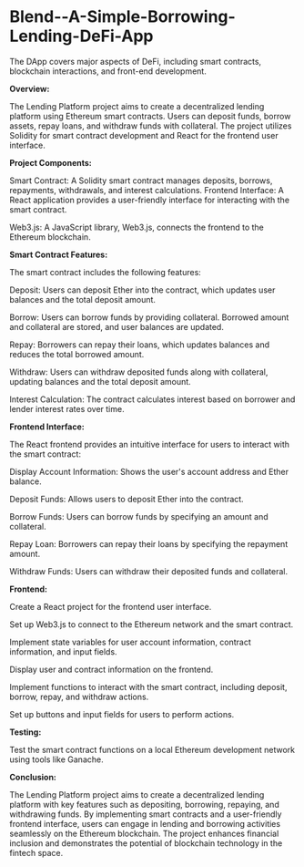 # Blend--A-Simple-Borrowing-Lending-DeFi-App
The DApp covers major aspects of DeFi, including smart contracts, blockchain interactions, and front-end development.



**Overview:**

The Lending Platform project aims to create a decentralized lending platform using Ethereum smart contracts. Users can deposit funds, borrow assets, repay loans, and withdraw funds with collateral. The project utilizes Solidity for smart contract development and React for the frontend user interface.



**Project Components:**


Smart Contract: A Solidity smart contract manages deposits, borrows, repayments, withdrawals, and interest calculations.
Frontend Interface: A React application provides a user-friendly interface for interacting with the smart contract.

Web3.js: A JavaScript library, Web3.js, connects the frontend to the Ethereum blockchain.


**Smart Contract Features:**

The smart contract includes the following features:

Deposit: Users can deposit Ether into the contract, which updates user balances and the total deposit amount.

Borrow: Users can borrow funds by providing collateral. Borrowed amount and collateral are stored, and user balances are updated.

Repay: Borrowers can repay their loans, which updates balances and reduces the total borrowed amount.

Withdraw: Users can withdraw deposited funds along with collateral, updating balances and the total deposit amount.

Interest Calculation: The contract calculates interest based on borrower and lender interest rates over time.



**Frontend Interface:**


The React frontend provides an intuitive interface for users to interact with the smart contract:

Display Account Information: Shows the user's account address and Ether balance.

Deposit Funds: Allows users to deposit Ether into the contract.

Borrow Funds: Users can borrow funds by specifying an amount and collateral.

Repay Loan: Borrowers can repay their loans by specifying the repayment amount.

Withdraw Funds: Users can withdraw their deposited funds and collateral.



**Frontend:**


Create a React project for the frontend user interface.

Set up Web3.js to connect to the Ethereum network and the smart contract.

Implement state variables for user account information, contract information, and input fields.

Display user and contract information on the frontend.

Implement functions to interact with the smart contract, including deposit, borrow, repay, and withdraw actions.

Set up buttons and input fields for users to perform actions.



**Testing:**


Test the smart contract functions on a local Ethereum development network using tools like Ganache.

**Conclusion:**


The Lending Platform project aims to create a decentralized lending platform with key features such as depositing, borrowing, repaying, and withdrawing funds. By implementing smart contracts and a user-friendly frontend interface, users can engage in lending and borrowing activities seamlessly on the Ethereum blockchain. The project enhances financial inclusion and demonstrates the potential of blockchain technology in the fintech space.
